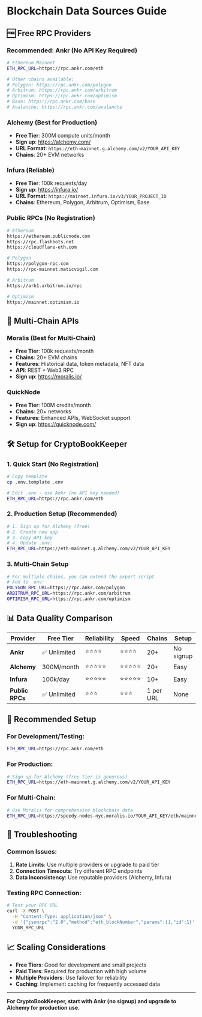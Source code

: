 # Blockchain Data Sources Guide

## 🆓 Free RPC Providers

### **Recommended: Ankr (No API Key Required)**
```bash
# Ethereum Mainnet
ETH_RPC_URL=https://rpc.ankr.com/eth

# Other chains available:
# Polygon: https://rpc.ankr.com/polygon
# Arbitrum: https://rpc.ankr.com/arbitrum
# Optimism: https://rpc.ankr.com/optimism
# Base: https://rpc.ankr.com/base
# Avalanche: https://rpc.ankr.com/avalanche
```

### **Alchemy (Best for Production)**
- **Free Tier**: 300M compute units/month
- **Sign up**: https://alchemy.com/
- **URL Format**: `https://eth-mainnet.g.alchemy.com/v2/YOUR_API_KEY`
- **Chains**: 20+ EVM networks

### **Infura (Reliable)**
- **Free Tier**: 100k requests/day
- **Sign up**: https://infura.io/
- **URL Format**: `https://mainnet.infura.io/v3/YOUR_PROJECT_ID`
- **Chains**: Ethereum, Polygon, Arbitrum, Optimism, Base

### **Public RPCs (No Registration)**
```bash
# Ethereum
https://ethereum.publicnode.com
https://rpc.flashbots.net
https://cloudflare-eth.com

# Polygon
https://polygon-rpc.com
https://rpc-mainnet.maticvigil.com

# Arbitrum
https://arb1.arbitrum.io/rpc

# Optimism
https://mainnet.optimism.io
```

## 🔗 Multi-Chain APIs

### **Moralis (Best for Multi-Chain)**
- **Free Tier**: 100k requests/month
- **Chains**: 20+ EVM chains
- **Features**: Historical data, token metadata, NFT data
- **API**: REST + Web3 RPC
- **Sign up**: https://moralis.io/

### **QuickNode**
- **Free Tier**: 100M credits/month
- **Chains**: 20+ networks
- **Features**: Enhanced APIs, WebSocket support
- **Sign up**: https://quicknode.com/

## 🛠️ Setup for CryptoBookKeeper

### **1. Quick Start (No Registration)**
```bash
# Copy template
cp .env.template .env

# Edit .env - use Ankr (no API key needed)
ETH_RPC_URL=https://rpc.ankr.com/eth
```

### **2. Production Setup (Recommended)**
```bash
# 1. Sign up for Alchemy (free)
# 2. Create new app
# 3. Copy API key
# 4. Update .env:
ETH_RPC_URL=https://eth-mainnet.g.alchemy.com/v2/YOUR_API_KEY
```

### **3. Multi-Chain Setup**
```bash
# For multiple chains, you can extend the export script
# Add to .env:
POLYGON_RPC_URL=https://rpc.ankr.com/polygon
ARBITRUM_RPC_URL=https://rpc.ankr.com/arbitrum
OPTIMISM_RPC_URL=https://rpc.ankr.com/optimism
```

## 📊 Data Quality Comparison

| Provider | Free Tier | Reliability | Speed | Chains | Setup |
|----------|-----------|-------------|-------|--------|-------|
| **Ankr** | ✅ Unlimited | ⭐⭐⭐⭐ | ⭐⭐⭐⭐ | 20+ | No signup |
| **Alchemy** | 300M/month | ⭐⭐⭐⭐⭐ | ⭐⭐⭐⭐⭐ | 20+ | Easy |
| **Infura** | 100k/day | ⭐⭐⭐⭐⭐ | ⭐⭐⭐⭐⭐ | 10+ | Easy |
| **Public RPCs** | ✅ Unlimited | ⭐⭐⭐ | ⭐⭐⭐ | 1 per URL | None |

## 🚀 Recommended Setup

### **For Development/Testing:**
```bash
ETH_RPC_URL=https://rpc.ankr.com/eth
```

### **For Production:**
```bash
# Sign up for Alchemy (free tier is generous)
ETH_RPC_URL=https://eth-mainnet.g.alchemy.com/v2/YOUR_API_KEY
```

### **For Multi-Chain:**
```bash
# Use Moralis for comprehensive blockchain data
ETH_RPC_URL=https://speedy-nodes-nyc.moralis.io/YOUR_API_KEY/eth/mainnet
```

## 🔧 Troubleshooting

### **Common Issues:**
1. **Rate Limits**: Use multiple providers or upgrade to paid tier
2. **Connection Timeouts**: Try different RPC endpoints
3. **Data Inconsistency**: Use reputable providers (Alchemy, Infura)

### **Testing RPC Connection:**
```bash
# Test your RPC URL
curl -X POST \
  -H "Content-Type: application/json" \
  -d '{"jsonrpc":"2.0","method":"eth_blockNumber","params":[],"id":1}' \
  YOUR_RPC_URL
```

## 📈 Scaling Considerations

- **Free Tiers**: Good for development and small projects
- **Paid Tiers**: Required for production with high volume
- **Multiple Providers**: Use failover for reliability
- **Caching**: Implement caching for frequently accessed data

---

**For CryptoBookKeeper, start with Ankr (no signup) and upgrade to Alchemy for production use.**
